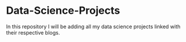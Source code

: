 # Data-Science-Projects
In this repository I will be adding all my data science projects linked with their respective blogs.
